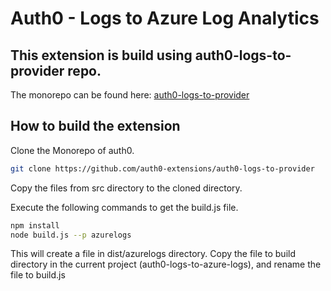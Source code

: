 # Auth0 - Logs to Azure Log Analytics

## This extension is build using auth0-logs-to-provider repo. 
The monorepo can be found here: [auth0-logs-to-provider](https://github.com/auth0-extensions/auth0-logs-to-provider)

## How to build the extension
Clone the Monorepo of auth0. 
```sh
git clone https://github.com/auth0-extensions/auth0-logs-to-provider
```
Copy the files from src directory to the cloned directory. 

Execute the following commands to get the build.js file. 

```sh
npm install
node build.js --p azurelogs
```

This will create a file in dist/azurelogs directory. Copy the file to build directory in the current project (auth0-logs-to-azure-logs), and rename the file to build.js
